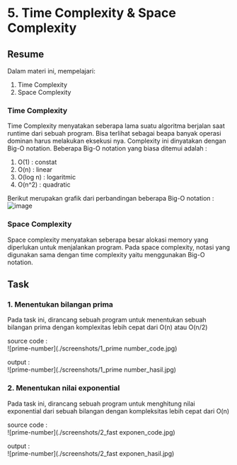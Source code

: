 # 5. Time Complexity & Space Complexity

## Resume
Dalam materi ini, mempelajari:
1. Time Complexity
2. Space Complexity

### Time Complexity
Time Complexity menyatakan seberapa lama suatu algoritma berjalan saat runtime dari sebuah program. Bisa terlihat sebagai beapa banyak operasi dominan harus melakukan eksekusi nya. Complexity ini dinyatakan dengan Big-O notation. Beberapa Big-O notation yang biasa ditemui adalah :  
1. O(1) : constat
2. O(n) : linear
3. O(log n) : logaritmic
4. O(n^2) : quadratic

Berikut merupakan grafik dari perbandingan beberapa Big-O notation :  
![image](https://user-images.githubusercontent.com/75016595/155878783-4ea77ca9-7451-4809-a04c-72b13423cab4.png)

### Space Complexity
Space complexity menyatakan seberapa besar alokasi memory yang diperlukan untuk menjalankan program. Pada space complexity, notasi yang digunakan sama dengan time complexity yaitu menggunakan Big-O notation.

## Task
### 1. Menentukan bilangan prima
Pada task ini, dirancang sebuah program untuk menentukan sebuah bilangan prima dengan komplexitas lebih cepat dari O(n) atau O(n/2)

source code :  
![prime-number](./screenshots/1_prime number_code.jpg)

output :  
![prime-number](./screenshots/1_prime number_hasil.jpg) 

### 2. Menentukan nilai exponential
Pada task ini, dirancang sebuah program untuk menghitung nilai exponential dari sebuah bilangan dengan kompleksitas lebih cepat dari O(n)

source code :  
![prime-number](./screenshots/2_fast exponen_code.jpg)

output :  
![prime-number](./screenshots/2_fast exponen_hasil.jpg) 

